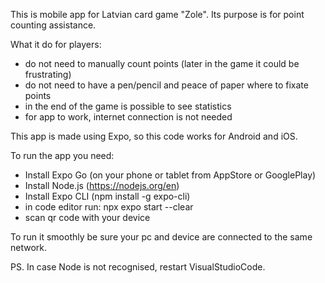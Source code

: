 This is mobile app for Latvian card game "Zole". Its purpose is for point counting assistance.

What it do for players:

- do not need to manually count points (later in the game it could be frustrating)
- do not need to have a pen/pencil and peace of paper where to fixate points
- in the end of the game is possible to see statistics
- for app to work, internet connection is not needed

This app is made using Expo, so this code works for Android and iOS.

To run the app you need:
- Install Expo Go (on your phone or tablet from AppStore or GooglePlay)
- Install Node.js (https://nodejs.org/en)
- Install Expo CLI (npm install -g expo-cli)
- in code editor run: npx expo start --clear 
- scan qr code with your device

To run it smoothly be sure your pc and device are connected to the same network.

PS. In case Node is not recognised, restart VisualStudioCode.

